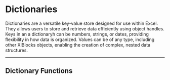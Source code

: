 ﻿# Dictionaries

Dictionaries are a versatile key-value store designed for use within Excel. They allows users to store and retrieve data efficiently using object handles. Keys in an a dictionaryh can be numbers, strings, or dates, providing flexibility in how data is organized. Values can be of any type, including other XlBlocks objects, enabling the creation of complex, nested data structures.

---

## Dictionary Functions
